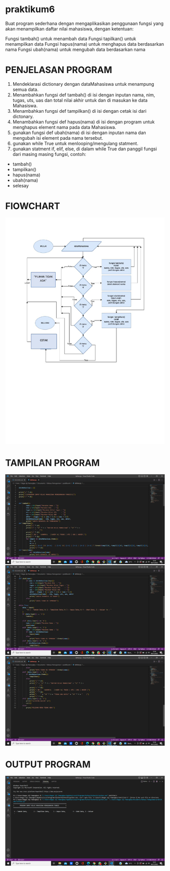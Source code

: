 # praktikum6
Buat program sederhana dengan mengaplikasikan penggunaan fungsi yang akan menampilkan daftar nilai mahasiswa, dengan ketentuan:

Fungsi tambah() untuk menambah data
Fungsi tapilkan() untuk menampilkan data
Fungsi hapus(nama) untuk menghapus data berdasarkan nama
Fungsi ubah(nama) untuk mengubah data berdasarkan nama

# PENJELASAN PROGRAM

1. Mendeklarasi dictionary dengan dataMahasiswa untuk menampung semua data.
2. Menambahkan fungsi def tambah() di isi dengan inputan nama, nim, tugas, uts, uas dan total nilai akhir untuk dan di masukan ke data Mahasiswa.
3. Menambahkan fungsi def tampilkan() di isi dengan cetak isi dari dictonary.
4. Menambahkan fungsi def hapus(nama) di isi dengan program untuk menghapus element nama pada data Mahasiswa.
5. gunakan fungsi def ubah(nama) di isi dengan inputan nama dan mengubah isi element pada nama tersebut.
6. gunakan while True untuk menlooping/mengulang statment.
7. gunakan statment if, elif, else, di dalam while True dan panggil fungsi dari masing masing fungsi, contoh:
- tambah()
- tampilkan()
- hapus(nama)
- ubah(nama)
- selesay

# FlOWCHART 
![img.5](gambar/flowchart.jpeg) 

# TAMPILAN PROGRAM
![img.1](gambar/1.png)
![img.2](gambar/2.png)
![img.3](gambar/3.png)

# OUTPUT PROGRAM
![img.4](gambar/4.png)